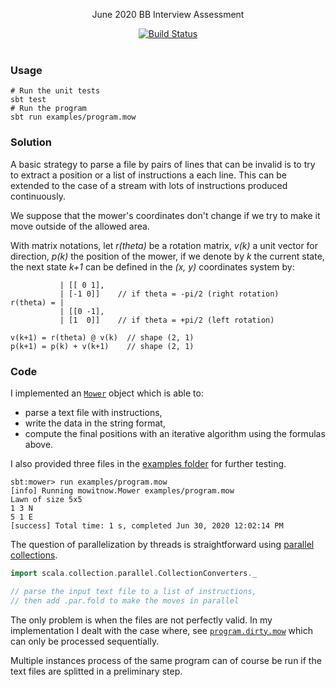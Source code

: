 
<p align="center">
  June 2020 BB Interview Assessment
</p>

<p align="center">
  <a href="https://github.com/mycaule/bb-assessment/actions"><img src="https://github.com/mycaule/bb-assessment/workflows/Scala%20CI/badge.svg?branch=master" alt="Build Status"></a>
  <br>
  <br>
</p>

### Usage
```
# Run the unit tests
sbt test
# Run the program
sbt run examples/program.mow
```

### Solution

A basic strategy to parse a file by pairs of lines that can be invalid is to try to extract a position or a list of instructions a each line. This can be extended to the case of a stream with lots of instructions produced continuously.

We suppose that the mower's coordinates don't change if we try to make it move outside of the allowed area.

With matrix notations, let *r(theta)* be a rotation matrix, *v(k)* a unit vector for direction, *p(k)* the position of the mower,
if we denote by *k* the current state, the next state *k+1* can be defined in the *(x, y)* coordinates system by:

```
           | [[ 0 1],
           | [-1 0]]    // if theta = -pi/2 (right rotation)
r(theta) = |
           | [[0 -1],
           | [1  0]]    // if theta = +pi/2 (left rotation)

v(k+1) = r(theta) @ v(k)  // shape (2, 1)
p(k+1) = p(k) + v(k+1)    // shape (2, 1)
```

### Code

I implemented an [`Mower`](src/main/scala/mowitnow/Mower.scala) object which is able to:
- parse a text file with instructions,
- write the data in the string format,
- compute the final positions with an iterative algorithm using the formulas above.

I also provided three files in the [examples folder](examples) for further testing.

```
sbt:mower> run examples/program.mow
[info] Running mowitnow.Mower examples/program.mow
Lawn of size 5x5
1 3 N
5 1 E
[success] Total time: 1 s, completed Jun 30, 2020 12:02:14 PM
```

The question of parallelization by threads is straightforward using [parallel collections](https://docs.scala-lang.org/overviews/parallel-collections/overview.html#fold).

```scala
import scala.collection.parallel.CollectionConverters._

// parse the input text file to a list of instructions,
// then add .par.fold to make the moves in parallel
```

The only problem is when the files are not perfectly valid.
In my implementation I dealt with the case where, see [`program.dirty.mow`](examples/program.dirty.mow) which can only be processed sequentially.

Multiple instances process of the same program can of course be run if the text files are splitted in a preliminary step.
